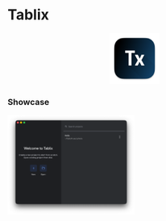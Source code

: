 # Tablix

<p align="center">
	<img src="./crates/tablix-tauri/icons/icon.png" width="20%" alt="Logo" />
</p>

### Showcase
<img src="./assets/welcome.png" width="50%" alt="Welcome Page Screenshot" />
